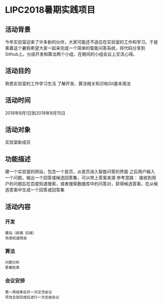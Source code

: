 # LIPC2018暑期实践项目

## 活动背景

  今年实验室迎来了许多新的伙伴，大家可能还不适应在实验室的工作和学习。于是乘着这个暑假希望大家一起来完成一个简单的智能问答系统，将代码分享到Github上。分成开发和算法两个小组，在期间的小组会议上交流心得。

## 活动目的

  熟悉实验室的工作学习生活
  了解开发、算法相关知识和Git基本用法

## 活动时间

  2018年8月1日到2018年8月15日

## 活动对象

  实验室新成员

## 功能描述

  建一个实验室的网站，包含一个首页，从首页进入智能问答的界面
  之后用户输入一个问题，输出一个回答或候选回答集，可以带上答案来源
  参考思路： 接收到用户的问题后在百度知道搜索，或者搜索数据库中的问答对，获得候选答案，在从候选答案中生成一个回答或回答集

## 活动内容

### 开发
    建站（前端 后端）
    百度知道爬虫

### 算法
    问题分析
    答案检索

### 会议安排
    第一周结束后开一次交流会议
    项目全部完成后进行一次总结会议
